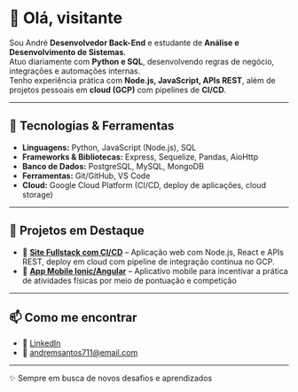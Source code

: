 # 👋 Olá, visitante

Sou André **Desenvolvedor Back-End** e estudante de **Análise e Desenvolvimento de Sistemas**.  
Atuo diariamente com **Python e SQL**, desenvolvendo regras de negócio, integrações e automações internas.  
Tenho experiência prática com **Node.js, JavaScript, APIs REST**, além de projetos pessoais em **cloud (GCP)** com pipelines de **CI/CD**.  

---

## 🚀 Tecnologias & Ferramentas  
- **Linguagens:** Python, JavaScript (Node.js), SQL  
- **Frameworks & Bibliotecas:** Express, Sequelize, Pandas, AioHttp  
- **Banco de Dados:** PostgreSQL, MySQL, MongoDB  
- **Ferramentas:** Git/GitHub, VS Code  
- **Cloud:** Google Cloud Platform (CI/CD, deploy de aplicações, cloud storage)  

---

## 📌 Projetos em Destaque  

- 🔗 **[Site Fullstack com CI/CD](https://github.com/S4nt02/hotel_green.git)** – Aplicação web com Node.js, React e APIs REST, deploy em cloud com pipeline de integração contínua no GCP.  
- 🔗 **[App Mobile Ionic/Angular](https://github.com/S4nt02/beastin-it-up.git)** – Aplicativo mobile para incentivar a prática de atividades físicas por meio de pontuação e competição 
---

## 📫 Como me encontrar  
- 💼 [LinkedIn](www.linkedin.com/in/andremachado-dev)  
- 📧 andremsantos711@email.com  


---

✨ Sempre em busca de novos desafios e aprendizados
